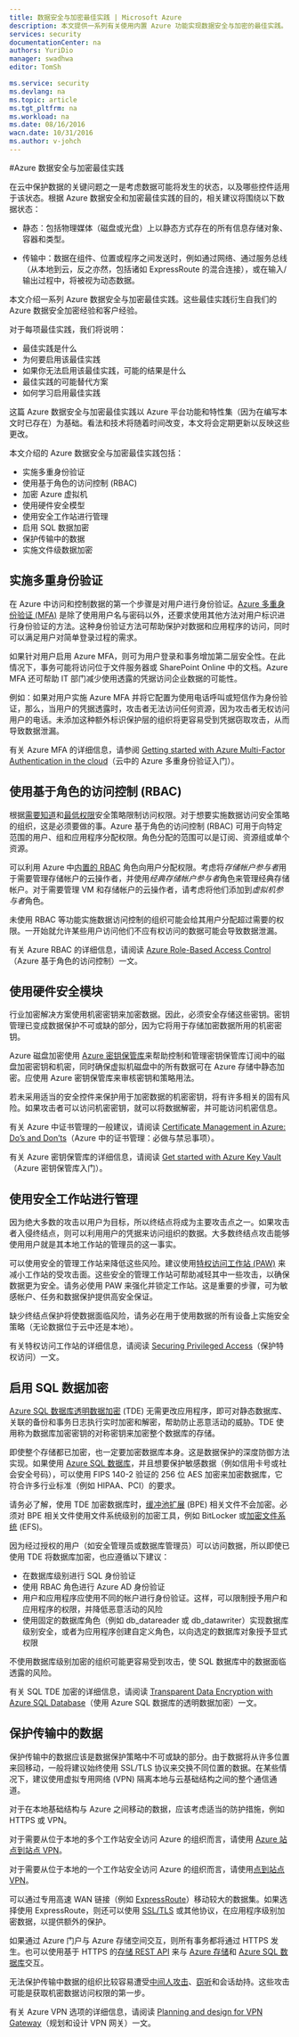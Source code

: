 ```yaml
---
title: 数据安全与加密最佳实践 | Microsoft Azure
description: 本文提供一系列有关使用内置 Azure 功能实现数据安全与加密的最佳实践。
services: security
documentationCenter: na
authors: YuriDio
manager: swadhwa
editor: TomSh

ms.service: security
ms.devlang: na
ms.topic: article
ms.tgt_pltfrm: na
ms.workload: na
ms.date: 08/16/2016
wacn.date: 10/31/2016
ms.author: v-johch
---
```


#Azure 数据安全与加密最佳实践

在云中保护数据的关键问题之一是考虑数据可能将发生的状态，以及哪些控件适用于该状态。根据 Azure 数据安全和加密最佳实践的目的，相关建议将围绕以下数据状态：

- 静态：包括物理媒体（磁盘或光盘）上以静态方式存在的所有信息存储对象、容器和类型。

- 传输中：数据在组件、位置或程序之间发送时，例如通过网络、通过服务总线（从本地到云，反之亦然，包括诸如 ExpressRoute 的混合连接），或在输入/输出过程中，将被视为动态数据。

本文介绍一系列 Azure 数据安全与加密最佳实践。这些最佳实践衍生自我们的 Azure 数据安全加密经验和客户经验。

对于每项最佳实践，我们将说明：

- 最佳实践是什么
- 为何要启用该最佳实践
- 如果你无法启用该最佳实践，可能的结果是什么
- 最佳实践的可能替代方案
- 如何学习启用最佳实践

这篇 Azure 数据安全与加密最佳实践以 Azure 平台功能和特性集（因为在编写本文时已存在）为基础。看法和技术将随着时间改变，本文将会定期更新以反映这些更改。

本文介绍的 Azure 数据安全与加密最佳实践包括：

- 实施多重身份验证
- 使用基于角色的访问控制 (RBAC)
- 加密 Azure 虚拟机
- 使用硬件安全模型
- 使用安全工作站进行管理
- 启用 SQL 数据加密
- 保护传输中的数据
- 实施文件级数据加密

## 实施多重身份验证

在 Azure 中访问和控制数据的第一个步骤是对用户进行身份验证。[Azure 多重身份验证 (MFA)](../multi-factor-authentication/multi-factor-authentication.md) 是除了使用用户名与密码以外，还要求使用其他方法对用户标识进行身份验证的方法。这种身份验证方法可帮助保护对数据和应用程序的访问，同时可以满足用户对简单登录过程的需求。

如果针对用户启用 Azure MFA，则可为用户登录和事务增加第二层安全性。在此情况下，事务可能将访问位于文件服务器或 SharePoint Online 中的文档。Azure MFA 还可帮助 IT 部门减少使用透露的凭据访问企业数据的可能性。

例如：如果对用户实施 Azure MFA 并将它配置为使用电话呼叫或短信作为身份验证，那么，当用户的凭据透露时，攻击者无法访问任何资源，因为攻击者无权访问用户的电话。未添加这种额外标识保护层的组织将更容易受到凭据窃取攻击，从而导致数据泄漏。

有关 Azure MFA 的详细信息，请参阅 [Getting started with Azure Multi-Factor Authentication in the cloud](../multi-factor-authentication/multi-factor-authentication-get-started-cloud.md)（云中的 Azure 多重身份验证入门）。

## 使用基于角色的访问控制 (RBAC)
根据[需要知道](https://en.wikipedia.org/wiki/Need_to_know)和[最低权限](https://en.wikipedia.org/wiki/Principle_of_least_privilege)安全策略限制访问权限。对于想要实施数据访问安全策略的组织，这是必须要做的事。Azure 基于角色的访问控制 (RBAC) 可用于向特定范围的用户、组和应用程序分配权限。角色分配的范围可以是订阅、资源组或单个资源。

可以利用 Azure 中[内置的 RBAC](../active-directory/role-based-access-built-in-roles.md) 角色向用户分配权限。考虑将*存储帐户参与者*用于需要管理存储帐户的云操作者，并使用*经典存储帐户参与者*角色来管理经典存储帐户。对于需要管理 VM 和存储帐户的云操作者，请考虑将他们添加到*虚拟机参与者*角色。

未使用 RBAC 等功能实施数据访问控制的组织可能会给其用户分配超过需要的权限。一开始就允许某些用户访问他们不应有权访问的数据可能会导致数据泄漏。

有关 Azure RBAC 的详细信息，请阅读 [Azure Role-Based Access Control](../active-directory/role-based-access-control-configure.md)（Azure 基于角色的访问控制）一文。

## 使用硬件安全模块

行业加密解决方案使用机密密钥来加密数据。因此，必须安全存储这些密钥。密钥管理已变成数据保护不可或缺的部分，因为它将用于存储加密数据所用的机密密钥。

Azure 磁盘加密使用 [Azure 密钥保管库](https://www.azure.cn/home/features/key-vault/)来帮助控制和管理密钥保管库订阅中的磁盘加密密钥和机密，同时确保虚拟机磁盘中的所有数据可在 Azure 存储中静态加密。应使用 Azure 密钥保管库来审核密钥和策略用法。

若未采用适当的安全控件来保护用于加密数据的机密密钥，将有许多相关的固有风险。如果攻击者可以访问机密密钥，就可以将数据解密，并可能访问机密信息。

有关 Azure 中证书管理的一般建议，请阅读 [Certificate Management in Azure: Do’s and Don’ts](https://blogs.msdn.microsoft.com/azuresecurity/2015/07/13/certificate-management-in-azure-dos-and-donts/)（Azure 中的证书管理：必做与禁忌事项）。

有关 Azure 密钥保管库的详细信息，请阅读 [Get started with Azure Key Vault](../key-vault/key-vault-get-started.md)（Azure 密钥保管库入门）。

## 使用安全工作站进行管理

因为绝大多数的攻击以用户为目标，所以终结点将成为主要攻击点之一。如果攻击者入侵终结点，则可以利用用户的凭据来访问组织的数据。大多数终结点攻击能够使用用户就是其本地工作站的管理员的这一事实。

可以使用安全的管理工作站来降低这些风险。建议使用[特权访问工作站 (PAW)](https://technet.microsoft.com/zh-cn/library/mt634654.aspx) 来减小工作站的受攻击面。这些安全的管理工作站可帮助减轻其中一些攻击，以确保数据更为安全。请务必使用 PAW 来强化并锁定工作站。这是重要的步骤，可为敏感帐户、任务和数据保护提供高安全保证。

缺少终结点保护将使数据面临风险，请务必在用于使用数据的所有设备上实施安全策略（无论数据位于云中还是本地）。

有关特权访问工作站的详细信息，请阅读 [Securing Privileged Access](https://technet.microsoft.com/zh-cn/library/mt631194.aspx)（保护特权访问）一文。

## 启用 SQL 数据加密

[Azure SQL 数据库透明数据加密](https://msdn.microsoft.com/zh-cn/library/dn948096.aspx) (TDE) 无需更改应用程序，即可对静态数据库、关联的备份和事务日志执行实时加密和解密，帮助防止恶意活动的威胁。TDE 使用称为数据库加密密钥的对称密钥来加密整个数据库的存储。

即使整个存储都已加密，也一定要加密数据库本身。这是数据保护的深度防御方法实现。如果使用 [Azure SQL 数据库](https://msdn.microsoft.com/zh-cn/library/0bf7e8ff-1416-4923-9c4c-49341e208c62.aspx)，并且想要保护敏感数据（例如信用卡号或社会安全号码），可以使用 FIPS 140-2 验证的 256 位 AES 加密来加密数据库，它符合许多行业标准（例如 HIPAA、PCI）的要求。

请务必了解，使用 TDE 加密数据库时，[缓冲池扩展](https://msdn.microsoft.com/zh-cn/library/dn133176.aspx) (BPE) 相关文件不会加密。必须对 BPE 相关文件使用文件系统级别的加密工具，例如 BitLocker 或[加密文件系统](https://technet.microsoft.com/zh-cn/library/cc700811.aspx) (EFS)。

因为经过授权的用户（如安全管理员或数据库管理员）可以访问数据，所以即使已使用 TDE 将数据库加密，也应遵循以下建议：

- 在数据库级别进行 SQL 身份验证
- 使用 RBAC 角色进行 Azure AD 身份验证
- 用户和应用程序应使用不同的帐户进行身份验证。这样，可以限制授予用户和应用程序的权限，并降低恶意活动的风险
- 使用固定的数据库角色（例如 db\_datareader 或 db\_datawriter）实现数据库级别安全，或者为应用程序创建自定义角色，以向选定的数据库对象授予显式权限

不使用数据库级别加密的组织可能更容易受到攻击，使 SQL 数据库中的数据面临透露的风险。

有关 SQL TDE 加密的详细信息，请阅读 [Transparent Data Encryption with Azure SQL Database](https://msdn.microsoft.com/zh-cn/library/0bf7e8ff-1416-4923-9c4c-49341e208c62.aspx)（使用 Azure SQL 数据库的透明数据加密）一文。

## 保护传输中的数据

保护传输中的数据应该是数据保护策略中不可或缺的部分。由于数据将从许多位置来回移动，一般将建议始终使用 SSL/TLS 协议来交换不同位置的数据。在某些情况下，建议使用虚拟专用网络 (VPN) 隔离本地与云基础结构之间的整个通信通道。

对于在本地基础结构与 Azure 之间移动的数据，应该考虑适当的防护措施，例如 HTTPS 或 VPN。

对于需要从位于本地的多个工作站安全访问 Azure 的组织而言，请使用 [Azure 站点到站点 VPN](../vpn-gateway/vpn-gateway-site-to-site-create.md)。

对于需要从位于本地的一个工作站安全访问 Azure 的组织而言，请使用[点到站点 VPN](../vpn-gateway/vpn-gateway-point-to-site-create.md)。

可以通过专用高速 WAN 链接（例如 [ExpressRoute](https://www.azure.cn/home/features/expressroute/)）移动较大的数据集。如果选择使用 ExpressRoute，则还可以使用 [SSL/TLS](https://support.microsoft.com/zh-cn/kb/257591) 或其他协议，在应用程序级别加密数据，以提供额外的保护。

如果通过 Azure 门户与 Azure 存储空间交互，则所有事务都将通过 HTTPS 发生。也可以使用基于 HTTPS 的[存储 REST API](https://msdn.microsoft.com/zh-cn/library/azure/dd179355.aspx) 来与 [Azure 存储](https://www.azure.cn/home/features/storage/)和 [Azure SQL 数据库](https://www.azure.cn/home/features/sql-database/)交互。

无法保护传输中数据的组织比较容易遭受[中间人攻击](https://technet.microsoft.com/zh-cn/library/gg195821.aspx)、[窃听](https://technet.microsoft.com/zh-cn/library/gg195641.aspx)和会话劫持。这些攻击可能是获取机密数据访问权限的第一步。

有关 Azure VPN 选项的详细信息，请阅读 [Planning and design for VPN Gateway](../vpn-gateway/vpn-gateway-plan-design.md)（规划和设计 VPN 网关）一文。

<!---HONumber=Mooncake_1024_2016-->